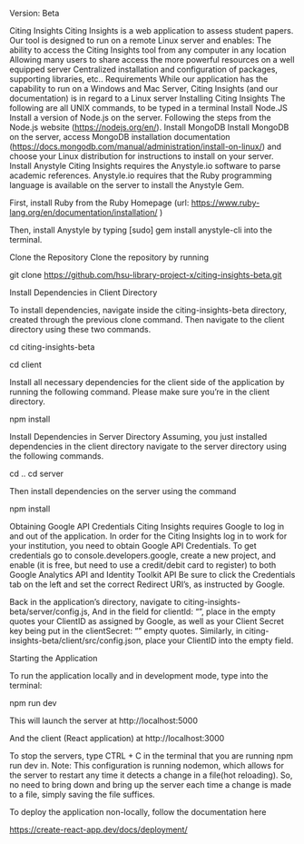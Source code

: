 

Version: Beta

Citing Insights
Citing Insights is a web application to assess student papers. Our tool is designed to run on a remote Linux server and enables:
The ability to access the Citing Insights tool from any computer in any location
Allowing many users to share access the more powerful resources on a well equipped server
Centralized installation and configuration of packages, supporting libraries, etc..
Requirements
While our application has the capability to run on a Windows and Mac Server, Citing Insights (and our documentation) is in regard to a Linux server 
Installing Citing Insights
The following are all UNIX commands, to be typed in a terminal
Install Node.JS
Install a version of Node.js on the server. Following the steps from the Node.js website (https://nodejs.org/en/). 
Install MongoDB
Install MongoDB on the server, access MongoDB installation documentation (https://docs.mongodb.com/manual/administration/install-on-linux/)  and choose your Linux distribution for instructions to install on your server. 
Install Anystyle
Citing Insights requires the Anystyle.io software to parse academic references. Anystyle.io requires that the Ruby programming language  is available on the server to install the Anystyle Gem.

First, install Ruby from the Ruby Homepage 
(url: https://www.ruby-lang.org/en/documentation/installation/ )

Then, install Anystyle by typing  [sudo] gem install anystyle-cli  into the terminal. 

Clone the Repository
Clone the repository by running 

git clone https://github.com/hsu-library-project-x/citing-insights-beta.git

Install Dependencies in Client Directory

To install dependencies, navigate inside the citing-insights-beta directory, created through the previous clone command. Then navigate to the client directory using these two commands. 

cd citing-insights-beta

cd client

Install all necessary dependencies for the client side of the application by running the following command. Please make sure you’re in the client directory. 

npm install

Install Dependencies in Server Directory
Assuming, you just installed dependencies in the client directory navigate to the server directory using the following commands. 

cd ..
cd server

Then install dependencies on the server using the command

 npm install

Obtaining Google API Credentials
Citing Insights requires Google to log in and out of the application. In order for the Citing Insights log in to work for your institution, you need to obtain Google API Credentials. To get credentials go to console.developers.google, create a new project, and enable (it is free, but need to use a credit/debit card to register) to both Google Analytics API and Identity Toolkit API
Be sure to click the Credentials tab on the left and set the correct Redirect URI’s, as instructed by Google. 

Back in the application’s directory, navigate to citing-insights-beta/server/config.js,
And in the field for clientId: “”, place in the empty quotes your ClientID as assigned by Google, as well as your Client Secret key being put in the clientSecret: “” empty quotes. 
Similarly, in citing-insights-beta/client/src/config.json, place your ClientID into the empty field. 


Starting the Application

To run the application locally and in development mode, type into the terminal:

npm run dev

This will launch the server at http://localhost:5000

And the client (React application) at http://localhost:3000

To stop the servers, type CTRL + C in the terminal that you are running npm run dev in.
Note: This configuration is running nodemon, which allows for the server to restart any time it detects a change in a file(hot reloading). So, no need to bring down and bring up the server each time a change is made to a file, simply saving the file suffices.

To deploy the application non-locally, follow the documentation here

https://create-react-app.dev/docs/deployment/
